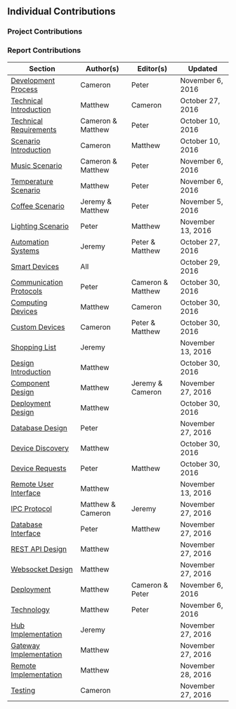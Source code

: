 ## Individual Contributions

### Project Contributions

### Report Contributions

| Section                                            | Author(s)         | Editor(s)         | Updated           |
| -------------------------------------------------- | ----------------- | --------------    | ----------------  |
| [Development Process](#section-dev-process)        | Cameron           | Peter             | November 6, 2016  |
| [Technical Introduction](#section-back-intro)      | Matthew           | Cameron           | October 27, 2016  |
| [Technical Requirements](#section-reqs)            | Cameron & Matthew | Peter             | October 10, 2016  |
| [Scenario Introduction](#section-sc)               | Cameron           | Matthew           | October 10, 2016  |
| [Music Scenario](#section-sc-music)                | Cameron & Matthew | Peter             | November 6, 2016  |
| [Temperature Scenario](#section-sc-temp)           | Matthew           | Peter             | November 6, 2016  |
| [Coffee Scenario](#section-sc-coffee)              | Jeremy & Matthew  | Peter             | November 5, 2016  |
| [Lighting Scenario](#section-sc-light)             | Peter             | Matthew           | November 13, 2016 |
| [Automation Systems](#section-rs-sys)              | Jeremy            | Peter & Matthew   | October 27, 2016  |
| [Smart Devices](#section-rs-dev)                   | All               |                   | October 29, 2016  |
| [Communication Protocols](#section-rs-comm)        | Peter             | Cameron & Matthew | October 30, 2016  |
| [Computing Devices](#section-rs-compute)           | Matthew           | Cameron           | October 30, 2016  |
| [Custom Devices](#section-rs-custom)               | Cameron           | Peter & Matthew   | October 30, 2016  |
| [Shopping List](#section-rs-purchases)             | Jeremy            |                   | November 13, 2016 |
| [Design Introduction](#section-design-intro)       | Matthew           |                   | October 30, 2016  |
| [Component Design](#section-design-components)     | Matthew           | Jeremy & Cameron  | November 27, 2016 |
| [Deployment Design](#section-design-deploy)        | Matthew           |                   | October 30, 2016  |
| [Database Design](#section-design-db)              | Peter             |                   | November 27, 2016 |
| [Device Discovery](#section-design-discovery)      | Matthew           |                   | October 30, 2016  |
| [Device Requests](#section-design-reqs)            | Peter             | Matthew           | October 30, 2016  |
| [Remote User Interface](#section-design-ui)        | Matthew           |                   | November 13, 2016 |
| [IPC Protocol](#section-design-api-ipc)            | Matthew & Cameron | Jeremy            | November 27, 2016 |
| [Database Interface](#section-design-api-db)       | Peter             | Matthew           | November 27, 2016 |
| [REST API Design](#section-design-api-rest)        | Matthew           |                   | November 27, 2016 |
| [Websocket Design](#section-design-api-ws)         | Matthew           |                   | November 27, 2016 |
| [Deployment](#section-dev-deploy)                  | Matthew           | Cameron & Peter   | November 6, 2016  |
| [Technology](#section-dev-tech)                    | Matthew           | Peter             | November 6, 2016  |
| [Hub Implementation](#section-dev-hub)             | Jeremy            |                   | November 27, 2016 |
| [Gateway Implementation](#section-dev-gateway)     | Matthew           |                   | November 27, 2016 |
| [Remote Implementation](#section-dev-remote)       | Matthew           |                   | November 28, 2016 |
| [Testing](#section-testing)                        | Cameron           |                   | November 27, 2016 |


